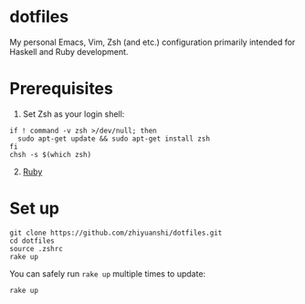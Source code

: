 # dotfiles

My personal Emacs, Vim, Zsh (and etc.) configuration primarily intended for Haskell and Ruby development.

# Prerequisites

1. Set Zsh as your login shell:

  ```
  if ! command -v zsh >/dev/null; then
    sudo apt-get update && sudo apt-get install zsh
  fi
  chsh -s $(which zsh)
  ```

2. [Ruby](https://www.ruby-lang.org/)

# Set up

```
git clone https://github.com/zhiyuanshi/dotfiles.git
cd dotfiles
source .zshrc
rake up
```

You can safely run `rake up` multiple times to update:

```
rake up
```